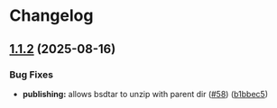 # Changelog

## [1.1.2](https://github.com/catppuccin/sddm/compare/v1.1.1...v1.1.2) (2025-08-16)


### Bug Fixes

* **publishing:** allows bsdtar to unzip with parent dir ([#58](https://github.com/catppuccin/sddm/issues/58)) ([b1bbec5](https://github.com/catppuccin/sddm/commit/b1bbec5693a325db7624bb8b5cc55c6afec93b08))
